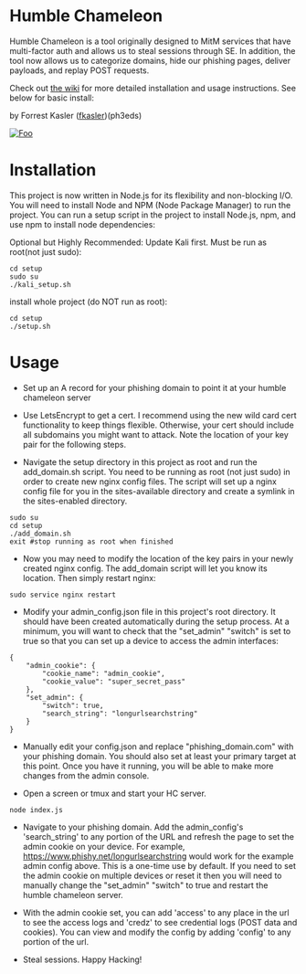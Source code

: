 Humble Chameleon
============
Humble Chameleon is a tool originally designed to MitM services that have multi-factor auth and allows us to steal sessions through SE.
In addition, the tool now allows us to categorize domains, hide our phishing pages, deliver payloads, and replay POST requests.

Check out [the wiki](https://github.com/claissg/humble_chameleon/wiki) for more detailed installation and usage instructions. See below for basic install:

by Forrest Kasler ([fkasler](https://twitter.com/fkasler))(ph3eds)

[![Foo](https://rawcdn.githack.com/toolswatch/badges/8bd9be6dac2a1d445367001f2371176cc50a5707/arsenal/usa/2018.svg)](https://www.blackhat.com/us-18/arsenal/schedule/index.html#humble-chameleon-eating-fa-for-breakfast-12092)


Installation 
============
This project is now written in Node.js for its flexibility and non-blocking I/O.
You will need to install Node and NPM (Node Package Manager) to run the project.
You can run a setup script in the project to install Node.js, npm, and use npm to install node dependencies:

Optional but Highly Recommended: Update Kali first. Must be run as root(not just sudo):
```
cd setup
sudo su
./kali_setup.sh
```
install whole project (do NOT run as root):
```
cd setup
./setup.sh
```

Usage
=====

- Set up an A record for your phishing domain to point it at your humble chameleon server

- Use LetsEncrypt to get a cert. I recommend using the new wild card cert functionality to keep things flexible. Otherwise, your cert should include all subdomains you might want to attack. Note the location of your key pair for the following steps.

- Navigate the setup directory in this project as root and run the add_domain.sh script. You need to be running as root (not just sudo) in order to create new nginx config files. The script will set up a nginx config file for you in the sites-available directory and create a symlink in the sites-enabled directory.
```
sudo su
cd setup
./add_domain.sh
exit #stop running as root when finished
```

- Now you may need to modify the location of the key pairs in your newly created nginx config. The add_domain script will let you know its location. Then simply restart nginx:
```
sudo service nginx restart
```
- Modify your admin_config.json file in this project's root directory. It should have been created automatically during the setup process. At a minimum, you will want to check that the "set_admin" "switch" is set to true so that you can set up a device to access the admin interfaces:
```
{
    "admin_cookie": {
        "cookie_name": "admin_cookie",
        "cookie_value": "super_secret_pass"
    },
    "set_admin": {
        "switch": true,
        "search_string": "longurlsearchstring"
    }
}
```
- Manually edit your config.json and replace "phishing_domain.com" with your phishing domain. You should also set at least your primary target at this point. Once you have it running, you will be able to make more changes from the admin console.

- Open a screen or tmux and start your HC server.
```
node index.js 
```

- Navigate to your phishing domain. Add the admin_config's 'search_string' to any portion of the URL and refresh the page to set the admin cookie on your device. For example, https://www.phishy.net/longurlsearchstring would work for the example admin config above. This is a one-time use by default. If you need to set the admin cookie on multiple devices or reset it then you will need to manually change the "set_admin" "switch" to true and restart the humble chameleon server.

- With the admin cookie set, you can add 'access' to any place in the url to see the access logs and 'credz' to see credential logs (POST data and cookies). You can view and modify the config by adding 'config' to any portion of the url.

- Steal sessions. Happy Hacking!
